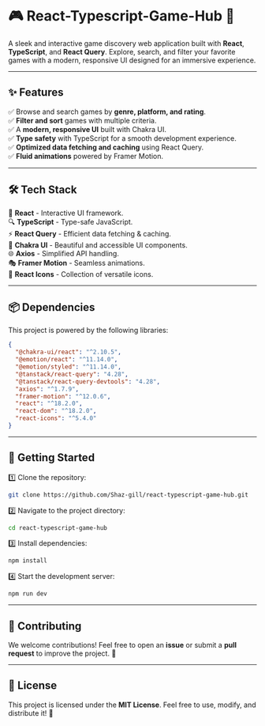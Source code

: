 # 🎮 React-Typescript-Game-Hub 🚀

A sleek and interactive game discovery web application built with **React**, **TypeScript**, and **React Query**. Explore, search, and filter your favorite games with a modern, responsive UI designed for an immersive experience.

---

## ✨ Features

✅ Browse and search games by **genre, platform, and rating**.  
✅ **Filter and sort** games with multiple criteria.  
✅ A **modern, responsive UI** built with Chakra UI.  
✅ **Type safety** with TypeScript for a smooth development experience.  
✅ **Optimized data fetching and caching** using React Query.  
✅ **Fluid animations** powered by Framer Motion.

---

## 🛠️ Tech Stack

🚀 **React** - Interactive UI framework.  
🔍 **TypeScript** - Type-safe JavaScript.  
⚡ **React Query** - Efficient data fetching & caching.  
🎨 **Chakra UI** - Beautiful and accessible UI components.  
🌐 **Axios** - Simplified API handling.  
🎭 **Framer Motion** - Seamless animations.  
🎨 **React Icons** - Collection of versatile icons.

---

## 📦 Dependencies

This project is powered by the following libraries:

```json
{
  "@chakra-ui/react": "^2.10.5",
  "@emotion/react": "^11.14.0",
  "@emotion/styled": "^11.14.0",
  "@tanstack/react-query": "4.28",
  "@tanstack/react-query-devtools": "4.28",
  "axios": "^1.7.9",
  "framer-motion": "^12.0.6",
  "react": "^18.2.0",
  "react-dom": "^18.2.0",
  "react-icons": "^5.4.0"
}
```

---

## 🚀 Getting Started

1️⃣ Clone the repository:

```sh
git clone https://github.com/Shaz-gill/react-typescript-game-hub.git
```

2️⃣ Navigate to the project directory:

```sh
cd react-typescript-game-hub
```

3️⃣ Install dependencies:

```sh
npm install
```

4️⃣ Start the development server:

```sh
npm run dev
```

---

## 🤝 Contributing

We welcome contributions! Feel free to open an **issue** or submit a **pull request** to improve the project. 🚀

---

## 📜 License

This project is licensed under the **MIT License**. Feel free to use, modify, and distribute it! 🎉
